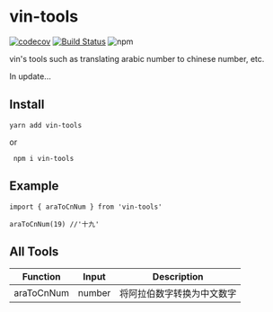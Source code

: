 # vin-tools
[![codecov](https://codecov.io/gh/VinVC/vin-tools/branch/master/graph/badge.svg)](https://codecov.io/gh/VinVC/vin-tools)
[![Build Status](https://travis-ci.org/VinVC/vin-tools.svg?branch=master)](https://travis-ci.org/VinVC/vin-tools)
![npm](https://img.shields.io/npm/v/vin-tools)

vin's tools such as translating arabic number to chinese number, etc. 

In update...

## Install

```
yarn add vin-tools 
```
or
```
 npm i vin-tools
```

## Example

```
import { araToCnNum } from 'vin-tools'

araToCnNum(19) //'十九'
```

## All Tools

| Function | Input | Description
|:-:|:-:|:-:|
| araToCnNum | number | 将阿拉伯数字转换为中文数字 |
